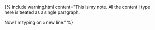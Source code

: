 {% include warning.html content="This is my note. All the content I type here is treated as a single paragraph. <br/><br/> Now I'm typing on a  new line." %}
